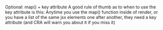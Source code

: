 Optional: map() + key attribute
A good rule of thumb as to when to use the key attribute is this: Anytime you use the map() function inside of render, or you have a list of the same jsx elements one after another, they need a key attribute (and CRA will warn you about it if you miss it)
